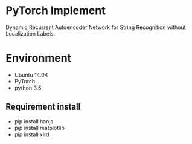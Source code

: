 # PyTorch Implement
Dynamic Recurrent Autoencoder Network for String Recognition without Localization Labels.

# Environment
- Ubuntu 14.04
- PyTorch
- python 3.5

## Requirement install
- pip install hanja
- pip install matplotlib
- pip install xlrd
